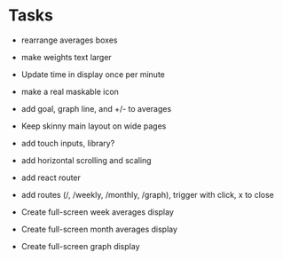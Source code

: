 # Tasks
- rearrange averages boxes
- make weights text larger
- Update time in display once per minute
- make a real maskable icon
- add goal, graph line, and +/- to averages
- Keep skinny main layout on wide pages

- add touch inputs, library?
- add horizontal scrolling and scaling

- add react router
- add routes (/, /weekly, /monthly, /graph), trigger with click, x to close
- Create full-screen week averages display
- Create full-screen month averages display
- Create full-screen graph display
